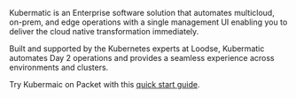 <!-- <meta>
{
    "title":"Kubermatic",
    "description":"Using Kubeermatic on Packet",
    "author":"Mo Lawler",
    "github":"usrdev",
    "tag":["Devops", "Integrations","K8s"]
}
</meta> -->

Kubermatic is an Enterprise software solution that automates multicloud, on-prem, and edge operations with a single management UI enabling you to deliver the cloud native transformation immediately.

Built and supported by the Kubernetes experts at Loodse, Kubermatic automates Day 2 operations and provides a seamless experience across environments and clusters.

Try Kubermaic on Packet with this [quick start guide](https://github.com/kubermatic/kubeone/tree/master/examples/terraform/packet).
